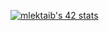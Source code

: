 [![mlektaib's 42 stats](https://badge.mediaplus.ma/greenbinary/mlektaib)](https://github.com/oakoudad/badge42)
